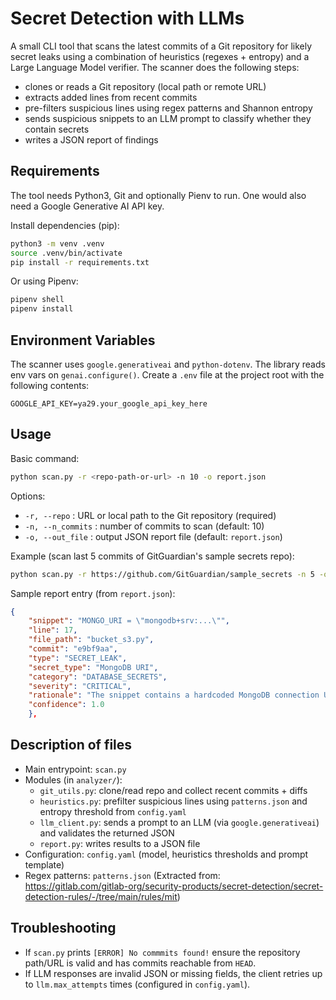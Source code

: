 # Secret Detection with LLMs

A small CLI tool that scans the latest commits of a Git repository for likely secret leaks using a combination of heuristics (regexes + entropy) and a Large Language Model verifier. The scanner does the following steps:
- clones or reads a Git repository (local path or remote URL)
- extracts added lines from recent commits
- pre-filters suspicious lines using regex patterns and Shannon entropy
- sends suspicious snippets to an LLM prompt to classify whether they contain secrets
- writes a JSON report of findings


## Requirements

The tool needs Python3, Git and optionally Pienv to run. One would also need a Google Generative AI API key. 

Install dependencies (pip):

```bash
python3 -m venv .venv
source .venv/bin/activate
pip install -r requirements.txt
```

Or using Pipenv:

```bash
pipenv shell
pipenv install
```


## Environment Variables

The scanner uses `google.generativeai` and `python-dotenv`. The library reads env vars on `genai.configure()`. Create a `.env` file at the project root with the following contents:

```
GOOGLE_API_KEY=ya29.your_google_api_key_here
```


## Usage

Basic command:

```bash
python scan.py -r <repo-path-or-url> -n 10 -o report.json
```

Options:
- `-r, --repo` : URL or local path to the Git repository (required)
- `-n, --n_commits` : number of commits to scan (default: 10)
- `-o, --out_file` : output JSON report file (default: `report.json`)

Example (scan last 5 commits of GitGuardian's sample secrets repo):

```bash
python scan.py -r https://github.com/GitGuardian/sample_secrets -n 5 -o report.json
```

Sample report entry (from `report.json`):

```json
{
    "snippet": "MONGO_URI = \"mongodb+srv:...\"",
    "line": 17,
    "file_path": "bucket_s3.py",
    "commit": "e9bf9aa",
    "type": "SECRET_LEAK",
    "secret_type": "MongoDB URI",
    "category": "DATABASE_SECRETS",
    "severity": "CRITICAL",
    "rationale": "The snippet contains a hardcoded MongoDB connection URI, which includes the username and password for database access. This credential allows direct access to the MongoDB instance, potentially leading to data compromise, unauthorized modification, or deletion.",
    "confidence": 1.0
    },
```


## Description of files

- Main entrypoint: `scan.py`
- Modules (in `analyzer/`):
	- `git_utils.py`: clone/read repo and collect recent commits + diffs
	- `heuristics.py`: prefilter suspicious lines using `patterns.json` and entropy threshold from `config.yaml`
	- `llm_client.py`: sends a prompt to an LLM (via `google.generativeai`) and validates the returned JSON
	- `report.py`: writes results to a JSON file
- Configuration: `config.yaml` (model, heuristics thresholds and prompt template)
- Regex patterns: `patterns.json` (Extracted from: https://gitlab.com/gitlab-org/security-products/secret-detection/secret-detection-rules/-/tree/main/rules/mit)


## Troubleshooting

- If `scan.py` prints `[ERROR] No commmits found!` ensure the repository path/URL is valid and has commits reachable from `HEAD`.
- If LLM responses are invalid JSON or missing fields, the client retries up to `llm.max_attempts` times (configured in `config.yaml`).
